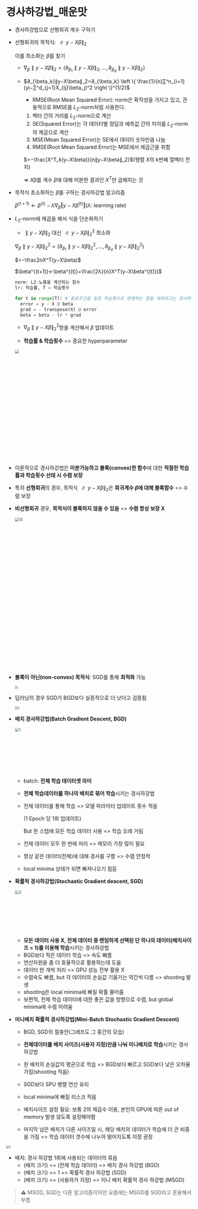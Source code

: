 # 경사하강법_매운맛

- 경사하강법으로 선형회귀 계수 구하기

- 선형회귀의 목적식: $∥y-Xβ∥_2$​​

  이를 최소화는 $\beta$를 찾기

  - $∇_β∥y−Xβ∥_2=(∂_{β_1}∥y−Xβ∥_2,…,∂_{β_d}∥y−Xβ∥_2)$​​​

  - $∂_{\beta_k}∥y−X\beta∥_2=∂_{\beta_k} \left \{ \frac{1}{n}∑^n_{i=1}(yi−∑^d_{j=1}X_{ij}\beta_j)^2 \right \}^{1/2}$​​

    - RMSE(Root Mean Squared Error): norm은 확작성을 가지고 있고, 관용적으로 RMSE를 $L_2$​-norm처럼 사용한다.

    1. 벡터 간의 거리를 $L_2$-norm으로 계산
    2. SE(Squared Error)는 각 데이터별 정답과 예측값 간의 차이를 $L_2$-norm의 제곱으로 계산
    3. MSE(Mean Squared Error)는 SE에서 데이터 숫자만큼 나눔
    4. RMSE(Root Mean Squared Error)는 MSE에서 제곱근을 취함

    $=−\frac{X^T_k(y−X\beta)}{n∥y−X\beta∥_2}$​ (행렬 X의 k번째 열벡터 전치)

    => $X\beta$를 계수 $\beta$에 대해 미분한 결과인 $X^T$만 곱해지는 것

- 목적식 초소화하는 $\beta$를 구하는 경사하강법 알고리즘

  $β^{(t+1)}←β^{(t)}−λ∇_β‖y−Xβ^{(t)}‖$​​​​​​ ($λ$: learning rate)

- $L_2$-norm에 제곱을 해서 식을 단순화하기

  - $∥y−Xβ∥_2$ 대신 $∥y−Xβ∥^2_2$ 최소화

  $∇_{\beta}∥y−Xβ∥^2_2=(∂_{β_1}∥y−Xβ∥^2_2,…,∂_{β_d}∥y−Xβ∥^2_2)$​

  $=−\frac2nX^T(y−X\beta)$​

  $\beta^{(t+1)}←\beta^{(t)}+\frac{2λ}{n}X^T(y−X\beta^{(t)})$​​​​​

  ```python
  norm: L2-노름을 계산하는 함수
  lr: 학습률, T = 학습횟수
  
  for t in range(T): # 종료조건을 일정 학습횟수로 변경하는 점을 제외하고는 경사하강법 알고리즘과 같다
    error = y - X @ beta
    grad = - transpose(X) @ error
    beta = beta - lr * grad
  ```

  - $∇_{\beta}∥y−Xβ∥^2_2$항을 계산해서 $\beta$ 업데이트

  - **학습률 & 학습횟수** => 중요한 hyperparameter

  <img width="441" src="https://user-images.githubusercontent.com/60209937/128120493-d45a64a8-9c97-4c63-9a54-fdac2ac40b04.png" style="zoom:67%;" >

- 이론적으로 경사하강법은 **미분가능하고 볼록(convex)한 함수**에 대한 **적절한 학습률과 학습횟수 선태 시 수렴 보장**

- 특히 **선형회귀**의 경우, 목적식 $∥y−Xβ∥_2$​​은 **회귀계수 $\beta$​에 대해 블록함수** => 수렴 보장

- **비선형회귀** 경우, **목적식이 볼록하지 않을 수 있음** => **수렴 항상 보장 X**

  <img width="610" alt="12" src="https://user-images.githubusercontent.com/60209937/128120761-31872048-fb50-4790-84f1-b13d84e34457.png" style="zoom: 67%;" >

- **볼록이 아닌(non-convex) 목적식**: SGD를 통해 **최적화** 가능

  <img src="https://user-images.githubusercontent.com/60209937/128122699-37ee9b0b-a21a-479b-87b0-66c4f75bea49.png" style="zoom: 50%;" />

- 딥러닝의 경우 SGD가 BGD보다 실증적으로 더 낫다고 검증됨

  <img src="https://user-images.githubusercontent.com/60209937/128122871-59b864c6-0bb8-42ef-bad4-a425150eceba.png" alt="2" style="zoom: 50%;" />

- **배치 경사하강법(Batch Gradient Descent, BGD)**

  <img width="179" alt="1" src="https://user-images.githubusercontent.com/60209937/128124569-64c896cd-3c6b-473b-92d0-ffe78725465c.png" style="zoom:67%;" >

  - batch: **전체 학습 데이터셋 의미**

  - **전체 학습데이터를 하나의 배치로 묶어 학습**시키는 경사하강법

  - 전체 데이터를 통해 학습 => 모델 파라미터 업데이트 횟수 적음

    (1 Epoch 당 1회 업데이트)

    But 한 스텝에 모든 학습 데이터 사용 => 학습 오래 거림

  - 전체 데이터 모두 한 번에 처리 => 메모리 가장 많이 필요

  - 항상 같은 데이터(전체)에 대해 경사를 구함 => 수렴 안정적

  - local minima 상태가 되면 빠져나오기 힘듬

- **확률적 경사하강법(Stochastic Gradient descent, SGD)**

  <img width="188" alt="2" src="https://user-images.githubusercontent.com/60209937/128124575-3a210bb9-bf4b-41c8-8782-953e6f17c48b.png" style="zoom:67%;" >

  - **모든 데이터 사용 X, 전체 데이터 중 랜덤하게 선택된 단 하나의 데이터(배치사이즈 = 1)를 이용해 학습**시키는 경사하강법
  - BGD보다 적은 데이터 학습 => 속도 빠름
  - 연산자원을 좀 더 효율적으로 활용하는데 도움
  - 데이터 한 개씩 처리 => GPU 성능 전부 활용 X
  - 수렴속도 빠름, but 각 데이터의 손실값 기울기는 약간씩 다름 => shooting 발생
  - shooting은 local minima에 빠질 확률 줄어줌
  - 보편적, 전체 학습 데이터에 대한 좋은 값을 방향으로 수렴, but global minima에 수렴 어려움

- **미니배치 확률적 경사하강법(Mini-Batch Stochastic Gradient Descent)**

  - BGD, SGD의 절충안(그래프도 그 중간의 모습)
  - **전체데이터를 배치 사이즈(사용자 지정)만큼 나눠 미니배치로 학습**시키는 경사하강법

  - 한 배치의 손실값의 평균으로 학습 => BGD보다 빠르고 SGD보다 낮은 오차율 가짐(shooting 적음)
  - SGD보다 SPU 병렬 연산 유리
  - local minima에 빠질 리스크 적음
  - 배치사이즈 설정 필요: 보통 2의 제곱수 이용, 본인의 GPU에 따른 out of memory 발생 않도록 설정해야함
  - 마지막 남은 배치가 다른 사이즈일 시, 해당 배치의 데이터가 학습에 더 큰 비중을 가짐 => 학습 데이터 갯수에 나누어 떨어지도록 지정 권장

<img src="https://user-images.githubusercontent.com/60209937/128125205-18e8df65-90ea-4e77-92c0-0f4425e263bc.png" alt="3" style="zoom: 50%;" />

- 배치: 경사 하강법 1회에 사용되는 데이터의 묶음
  - (배치 크기) == (전체 학습 데이터) => 배치 경사 하강법 (BGD)
  - (배치 크기) == 1 => 확률적 경사 하강법 (SGD)
  - (배치 크기) == (사용자가 지정) => 미니 배치 확률적 경사 하강법 (MSGD)

> :warning: MSGD, SGD는 다른 알고리즘이지만 요즘에는 MSGD를 SGD라고 혼용해서 부름

